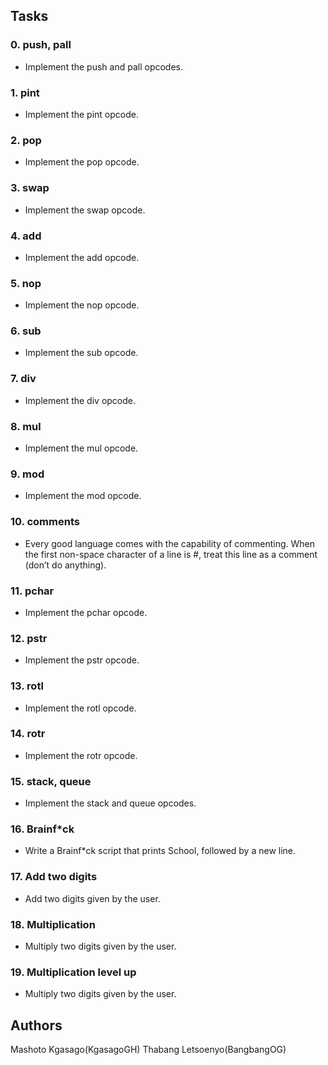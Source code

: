 
## Tasks

### 0. push, pall
- Implement the push and pall opcodes.

### 1. pint
- Implement the pint opcode.

### 2. pop
- Implement the pop opcode.

### 3. swap
- Implement the swap opcode.

### 4. add
- Implement the add opcode.

### 5. nop
- Implement the nop opcode.

### 6. sub
- Implement the sub opcode.

### 7. div
- Implement the div opcode.

### 8. mul
- Implement the mul opcode.

### 9. mod
- Implement the mod opcode.

### 10. comments
- Every good language comes with the capability of commenting. When the first non-space character of a line is #, treat this line as a comment (don’t do anything).

### 11. pchar
- Implement the pchar opcode.

### 12. pstr
- Implement the pstr opcode.

### 13. rotl
- Implement the rotl opcode.

### 14. rotr
- Implement the rotr opcode.

### 15. stack, queue
- Implement the stack and queue opcodes.

### 16. Brainf*ck
- Write a Brainf*ck script that prints School, followed by a new line.

### 17. Add two digits
- Add two digits given by the user.

### 18. Multiplication
- Multiply two digits given by the user.

### 19. Multiplication level up
- Multiply two digits given by the user.

## Authors
Mashoto Kgasago(KgasagoGH)
Thabang Letsoenyo(BangbangOG)